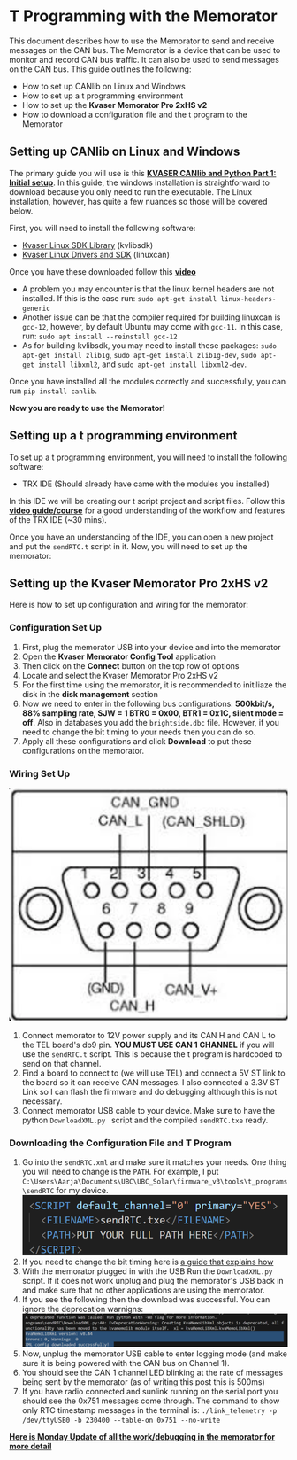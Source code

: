 # T Programming with the Memorator
This document describes how to use the Memorator to send and receive messages on the CAN bus. The Memorator is a device that can be used to monitor and record CAN bus traffic. It can also be used to send messages on the CAN bus. This guide outlines the following:
* How to set up CANlib on Linux and Windows
* How to set up a t programming environment
* How to set up the **Kvaser Memorator Pro 2xHS v2**
* How to download a configuration file and the t program to the Memorator

## Setting up CANlib on Linux and Windows
The primary guide you will use is this [**KVASER CANlib and Python Part 1: Initial setup**](https://kvaser.com/developer-blog/kvaser-canlib-and-python-part-1-initial-setup/). In this guide, the windows installation is straightforward to download because you only need to run the executable. The Linux installation, however, has quite a few nuances so those will be covered below.

First, you will need to install the following software:
* [Kvaser Linux SDK Library](https://kvaser.com/single-download/?download_id=47184) (kvlibsdk)
* [Kvaser Linux Drivers and SDK](https://kvaser.com/single-download/?download_id=47147) (linuxcan)

Once you have these downloaded follow this [**video**](https://www.youtube.com/watch?v=Gz-lIVIU7ys&ab_channel=Kvaser)
* A problem you may encounter is that the linux kernel headers are not installed. If this is the case run: `sudo apt-get install linux-headers-generic`
* Another issue can be that the compiler required for building linuxcan is `gcc-12`, however, by default Ubuntu may come with `gcc-11`. In this case, run: `sudo apt install --reinstall gcc-12`
* As for building kvlibsdk, you may need to install these packages: `sudo apt-get install zlib1g`, `sudo apt-get install zlib1g-dev`, `sudo apt-get install libxml2`, and `sudo apt-get install libxml2-dev`.

Once you have installed all the modules correctly and successfully, you can run `pip install canlib`.

**Now you are ready to use the Memorator!**

## Setting up a t programming environment
To set up a t programming environment, you will need to install the following software:
* TRX IDE (Should already have came with the modules you installed)

In this IDE we will be creating our t script project and script files. Follow this [**video guide/course**](https://kvaser.com/course/intro-t-programming/) for a good understanding of the workflow and features of the TRX IDE (~30 mins). 

Once you have an understanding of the IDE, you can open a new project and put the `sendRTC.t` script in it. Now, you will need to set up the memorator:

## Setting up the Kvaser Memorator Pro 2xHS v2
Here is how to set up configuration and wiring for the memorator:

### Configuration Set Up
1. First, plug the memorator USB into your device and into the memorator
2. Open the **Kvaser Memorator Config Tool** application
3. Then click on the **Connect** button on the top row of options
4. Locate and select the Kvaser Memorator Pro 2xHS v2
5. For the first time using the memorator, it is recommended to initiliaze the disk in the **disk management** section
6. Now we need to enter in the following bus configurations: **500kbit/s, 88% sampling rate, SJW = 1 BTR0 = 0x00, BTR1 = 0x1C, silent mode = off**. Also in databases you add the `brightside.dbc` file. However, if you need to change the bit timing to your needs then you can do so.
7. Apply all these configurations and click **Download** to put these configurations on the memorator.

### Wiring Set Up
![DB9 pinout for CAN](readme_images/image.png)
1. Connect memorator to 12V power supply and its CAN H and CAN L to the TEL board's db9 pin. **YOU MUST USE CAN 1 CHANNEL** if you will use the `sendRTC.t` script. This is because the t program is hardcoded to send on that channel.
2. Find a board to connect to (we will use TEL) and connect a 5V ST link to the board so it can receive CAN messages. I also connected a 3.3V ST Link so I can flash the firmware and do debugging although this is not necessary. 
3. Connect memorator USB cable to your device. Make sure to have the python `DownloadXML.py ` script and the compiled `sendRTC.txe` ready.

### Downloading the Configuration File and T Program
1. Go into the `sendRTC.xml` and make sure it matches your needs. One thing you will need to change is the `PATH`. For example, I put `C:\Users\Aarja\Documents\UBC\UBC_Solar\firmware_v3\tools\t_programs\sendRTC` for my device.
![PATH to .txe](readme_images/image-1.png)
2. If you need to change the bit timing here is [a guide that explains how](https://www.youtube.com/watch?v=2nzkaYQK0YM&ab_channel=Kvaser)
3. With the memorator plugged in with the USB Run the `DownloadXML.py` script. If it does not work unplug and plug the memorator's USB back in and make sure that no other applications are using the memorator.
4. If you see the following then the download was successful. You can ignore the deprecation warnigns:
![alt text](readme_images/image-3.png)
5. Now, unplug the memorator USB cable to enter logging mode (and make sure it is being powered with the CAN bus on Channel 1). 
6. You should see the CAN 1 channel LED blinking at the rate of messages being sent by the memorator (as of writing this post this is 500ms)
7. If you have radio connected and sunlink running on the serial port you should see the 0x751 messages come through. The command to show only RTC timestamp messages in the terminal is: `./link_telemetry -p /dev/ttyUSB0 -b 230400 --table-on 0x751 --no-write`


[**Here is Monday Update of all the work/debugging in the memorator for more detail**](https://ubcsolar.monday.com/boards/3313681052/pulses/6563392826?term=memor&termColumns=XQAAAAJvAAAAAAAAAABBKoJ4MRmOSvlPTDV2Qow42wcHf67VzsBdKlCbBGsDUWUe9ZBNkdE8anb-D9z8-b1wBiZRkBInPvJQFM9-LnxSVAbsA45GP2YL3_0uWUA)


